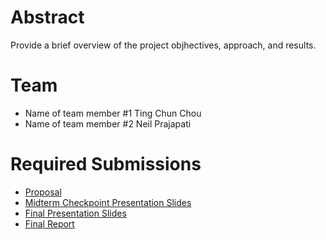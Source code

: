 # Abstract

Provide a brief overview of the project objhectives, approach, and results.

# Team

* Name of team member \#1 Ting Chun Chou 
* Name of team member \#2 Neil Prajapati

# Required Submissions

* [Proposal](proposal)
* [Midterm Checkpoint Presentation Slides](http://)
* [Final Presentation Slides](http://)
* [Final Report](report)
